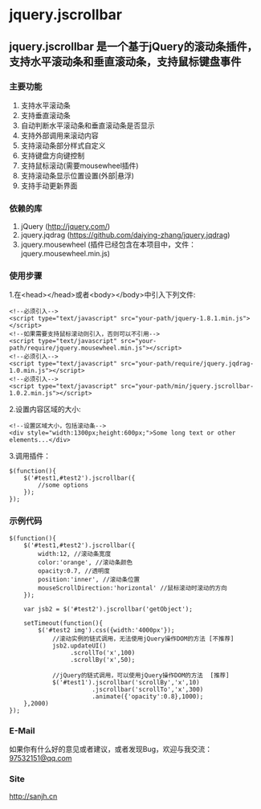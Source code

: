 ﻿jquery.jscrollbar
========================
jquery.jscrollbar 是一个基于jQuery的滚动条插件，支持水平滚动条和垂直滚动条，支持鼠标键盘事件
------------------------

### 主要功能
1. 支持水平滚动条
2. 支持垂直滚动条
3. 自动判断水平滚动条和垂直滚动条是否显示
4. 支持外部调用来滚动内容
5. 支持滚动条部分样式自定义
6. 支持键盘方向键控制
7. 支持鼠标滚动(需要mousewheel插件)
8. 支持滚动条显示位置设置(外部|悬浮)
9. 支持手动更新界面

### 依赖的库
1. jQuery (http://jquery.com/)
2. jquery.jqdrag (https://github.com/daiying-zhang/jquery.jqdrag)
3. jquery.mousewheel (插件已经包含在本项目中，文件：jquery.mousewheel.min.js)

### 使用步骤
1.在&lt;head&gt;&lt;/head&gt;或者&lt;body&gt;&lt;/body&gt;中引入下列文件:

    <!--必须引入-->
    <script type="text/javascript" src="your-path/jquery-1.8.1.min.js"></script>
    <!--如果需要支持鼠标滚动则引入，否则可以不引用-->
    <script type="text/javascript" src="your-path/require/jquery.mousewheel.min.js"></script>
    <!--必须引入-->
    <script type="text/javascript" src="your-path/require/jquery.jqdrag-1.0.min.js"></script>
    <!--必须引入-->
    <script type="text/javascript" src="your-path/min/jquery.jscrollbar-1.0.2.min.js"></script>

2.设置内容区域的大小:

    <!--设置区域大小，包括滚动条-->
    <div style="width:1300px;height:600px;">Some long text or other elements...</div>

3.调用插件：

    $(function(){
        $('#test1,#test2').jscrollbar({
            //some options
        });
    });

### 示例代码
    $(function(){
        $('#test1,#test2').jscrollbar({
            width:12, //滚动条宽度
            color:'orange', //滚动条颜色
            opacity:0.7, //透明度
            position:'inner', //滚动条位置
            mouseScrollDirection:'horizontal' //鼠标滚动时滚动的方向
        });

        var jsb2 = $('#test2').jscrollbar('getObject');

        setTimeout(function(){
            $('#test2 img').css({width:'4000px'});
                //滚动实例的链式调用，无法使用jQuery操作DOM的方法 [不推荐]
                jsb2.updateUI()
                     .scrollTo('x',100)
                     .scrollBy('x',50);

                //jQuery的链式调用，可以使用jQuery操作DOM的方法  [推荐]
                $('#test1').jscrollbar('scrollBy','x',10)
                           .jscrollbar('scrollTo','x',300)
                           .animate({'opacity':0.8},1000);
        },2000)
    });

### E-Mail

如果你有什么好的意见或者建议，或者发现Bug，欢迎与我交流：
97532151@qq.com

### Site

http://sanjh.cn